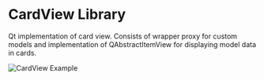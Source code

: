CardView Library
================

Qt implementation of card view. Consists of wrapper proxy for custom models and
implementation of QAbstractItemView for displaying model data in cards.

![CardView Example](http://i.imgur.com/hsaeF6P.png)
